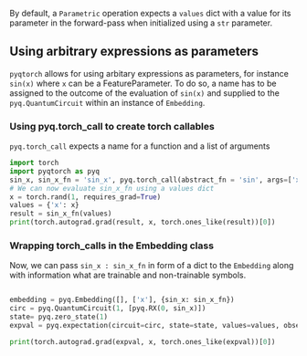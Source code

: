 By default, a `Parametric` operation expects a `values` dict with a
value for its parameter in the forward-pass when initialized using a `str` parameter.
## Using arbitrary expressions as parameters
`pyqtorch` allows for using arbitary expressions as parameters, for instance `sin(x)` where `x` can be
a FeatureParameter. To do so, a name has to be assigned to the outcome of the evaluation of `sin(x)` and
supplied to the `pyq.QuantumCircuit` within an instance of `Embedding`.

### Using pyq.torch_call to create torch callables
`pyq.torch_call` expects a name for a function and a list of arguments
```python exec="on" source="material-block" html="1" session="expr"
import torch
import pyqtorch as pyq
sin_x, sin_x_fn = 'sin_x', pyq.torch_call(abstract_fn = 'sin', args=['x'])
# We can now evaluate sin_x_fn using a values dict
x = torch.rand(1, requires_grad=True)
values = {'x': x}
result = sin_x_fn(values)
print(torch.autograd.grad(result, x, torch.ones_like(result))[0])
```

### Wrapping torch_calls in the Embedding class
Now, we can pass `sin_x : sin_x_fn` in form of a dict to the `Embedding`
along with information what are trainable and non-trainable symbols.

```python exec="on" source="material-block" html="1" session="expr"

embedding = pyq.Embedding([], ['x'], {sin_x: sin_x_fn})
circ = pyq.QuantumCircuit(1, [pyq.RX(0, sin_x)])
state= pyq.zero_state(1)
expval = pyq.expectation(circuit=circ, state=state, values=values, observable= pyq.Observable(1, [pyq.Z(0)]),diff_mode=pyq.DiffMode.AD,embedding=embedding)

print(torch.autograd.grad(expval, x, torch.ones_like(expval))[0])
```
